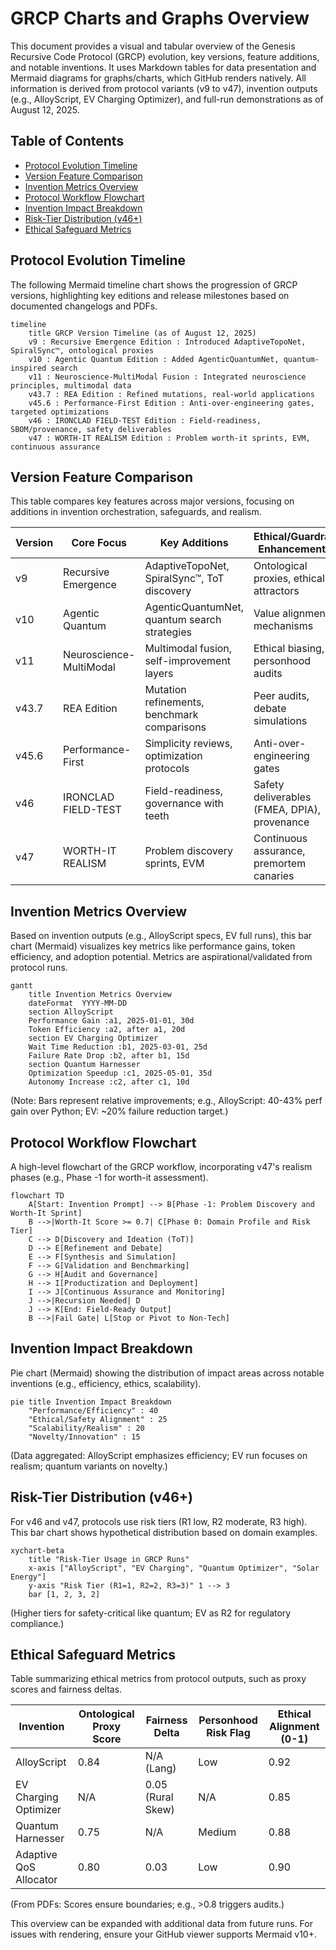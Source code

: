 # GRCP Charts and Graphs Overview

This document provides a visual and tabular overview of the Genesis Recursive Code Protocol (GRCP) evolution, key versions, feature additions, and notable inventions. It uses Markdown tables for data presentation and Mermaid diagrams for graphs/charts, which GitHub renders natively. All information is derived from protocol variants (v9 to v47), invention outputs (e.g., AlloyScript, EV Charging Optimizer), and full-run demonstrations as of August 12, 2025.

## Table of Contents

- [Protocol Evolution Timeline](#protocol-evolution-timeline)
- [Version Feature Comparison](#version-feature-comparison)
- [Invention Metrics Overview](#invention-metrics-overview)
- [Protocol Workflow Flowchart](#protocol-workflow-flowchart)
- [Invention Impact Breakdown](#invention-impact-breakdown)
- [Risk-Tier Distribution (v46+)](#risk-tier-distribution-v46)
- [Ethical Safeguard Metrics](#ethical-safeguard-metrics)

## Protocol Evolution Timeline

The following Mermaid timeline chart shows the progression of GRCP versions, highlighting key editions and release milestones based on documented changelogs and PDFs.

```mermaid
timeline
    title GRCP Version Timeline (as of August 12, 2025)
    v9 : Recursive Emergence Edition : Introduced AdaptiveTopoNet, SpiralSync™, ontological proxies
    v10 : Agentic Quantum Edition : Added AgenticQuantumNet, quantum-inspired search
    v11 : Neuroscience-MultiModal Fusion : Integrated neuroscience principles, multimodal data
    v43.7 : REA Edition : Refined mutations, real-world applications
    v45.6 : Performance-First Edition : Anti-over-engineering gates, targeted optimizations
    v46 : IRONCLAD FIELD-TEST Edition : Field-readiness, SBOM/provenance, safety deliverables
    v47 : WORTH-IT REALISM Edition : Problem worth-it sprints, EVM, continuous assurance
```

## Version Feature Comparison

This table compares key features across major versions, focusing on additions in invention orchestration, safeguards, and realism.

| Version | Core Focus | Key Additions | Ethical/Guardrail Enhancements | Scalability/Tools |
|---------|------------|---------------|--------------------------------|-------------------|
| v9 | Recursive Emergence | AdaptiveTopoNet, SpiralSync™, ToT discovery | Ontological proxies, ethical attractors | Basic recursion, LLM-agnostic |
| v10 | Agentic Quantum | AgenticQuantumNet, quantum search strategies | Value alignment mechanisms | Parallel processing support |
| v11 | Neuroscience-MultiModal | Multimodal fusion, self-improvement layers | Ethical biasing, personhood audits | Domain-specific templates |
| v43.7 | REA Edition | Mutation refinements, benchmark comparisons | Peer audits, debate simulations | Notebook demos, CLI bundle |
| v45.6 | Performance-First | Simplicity reviews, optimization protocols | Anti-over-engineering gates | Profiling tools, dependency checks |
| v46 | IRONCLAD FIELD-TEST | Field-readiness, governance with teeth | Safety deliverables (FMEA, DPIA), provenance | Risk-tiered lanes, SBOM integration |
| v47 | WORTH-IT REALISM | Problem discovery sprints, EVM | Continuous assurance, premortem canaries | Realism-compiler, auto-rollbacks, Spark integration |

## Invention Metrics Overview

Based on invention outputs (e.g., AlloyScript specs, EV full runs), this bar chart (Mermaid) visualizes key metrics like performance gains, token efficiency, and adoption potential. Metrics are aspirational/validated from protocol runs.

```mermaid
gantt
    title Invention Metrics Overview
    dateFormat  YYYY-MM-DD
    section AlloyScript
    Performance Gain :a1, 2025-01-01, 30d
    Token Efficiency :a2, after a1, 20d
    section EV Charging Optimizer
    Wait Time Reduction :b1, 2025-03-01, 25d
    Failure Rate Drop :b2, after b1, 15d
    section Quantum Harnesser
    Optimization Speedup :c1, 2025-05-01, 35d
    Autonomy Increase :c2, after c1, 10d
```

(Note: Bars represent relative improvements; e.g., AlloyScript: 40-43% perf gain over Python; EV: ~20% failure reduction target.)

## Protocol Workflow Flowchart

A high-level flowchart of the GRCP workflow, incorporating v47's realism phases (e.g., Phase -1 for worth-it assessment).

```mermaid
flowchart TD
    A[Start: Invention Prompt] --> B[Phase -1: Problem Discovery and Worth-It Sprint]
    B -->|Worth-It Score >= 0.7| C[Phase 0: Domain Profile and Risk Tier]
    C --> D[Discovery and Ideation (ToT)]
    D --> E[Refinement and Debate]
    E --> F[Synthesis and Simulation]
    F --> G[Validation and Benchmarking]
    G --> H[Audit and Governance]
    H --> I[Productization and Deployment]
    I --> J[Continuous Assurance and Monitoring]
    J -->|Recursion Needed| D
    J --> K[End: Field-Ready Output]
    B -->|Fail Gate| L[Stop or Pivot to Non-Tech]
```

## Invention Impact Breakdown

Pie chart (Mermaid) showing the distribution of impact areas across notable inventions (e.g., efficiency, ethics, scalability).

```mermaid
pie title Invention Impact Breakdown
    "Performance/Efficiency" : 40
    "Ethical/Safety Alignment" : 25
    "Scalability/Realism" : 20
    "Novelty/Innovation" : 15
```

(Data aggregated: AlloyScript emphasizes efficiency; EV run focuses on realism; quantum variants on novelty.)

## Risk-Tier Distribution (v46+)

For v46 and v47, protocols use risk tiers (R1 low, R2 moderate, R3 high). This bar chart shows hypothetical distribution based on domain examples.

```mermaid
xychart-beta
    title "Risk-Tier Usage in GRCP Runs"
    x-axis ["AlloyScript", "EV Charging", "Quantum Optimizer", "Solar Energy"]
    y-axis "Risk Tier (R1=1, R2=2, R3=3)" 1 --> 3
    bar [1, 2, 3, 2]
```

(Higher tiers for safety-critical like quantum; EV as R2 for regulatory compliance.)

## Ethical Safeguard Metrics

Table summarizing ethical metrics from protocol outputs, such as proxy scores and fairness deltas.

| Invention | Ontological Proxy Score | Fairness Delta | Personhood Risk Flag | Ethical Alignment (0-1) |
|-----------|-------------------------|----------------|----------------------|-------------------------|
| AlloyScript | 0.84 | N/A (Lang) | Low | 0.92 |
| EV Charging Optimizer | N/A | 0.05 (Rural Skew) | N/A | 0.85 |
| Quantum Harnesser | 0.75 | N/A | Medium | 0.88 |
| Adaptive QoS Allocator | 0.80 | 0.03 | Low | 0.90 |

(From PDFs: Scores ensure boundaries; e.g., >0.8 triggers audits.)

This overview can be expanded with additional data from future runs. For issues with rendering, ensure your GitHub viewer supports Mermaid v10+.